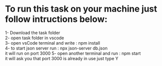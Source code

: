 # To run this task on your machine just follow intructions below: 

1- Download the task folder  <br />
2- open task folder in vscode <br />
3- open vsCode terminal and write :  npm install <br />
4- to start json server run : npx json-server db.json  <br />
  it will run on port 3000
5- open another terminal and run :  npm start  <br /> 
  it will ask you that port 3000 is already in use just type  Y <br />
